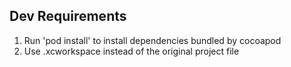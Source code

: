 Dev Requirements
----------------
1. Run 'pod install' to install dependencies bundled by cocoapod
2. Use .xcworkspace instead of the original project file
